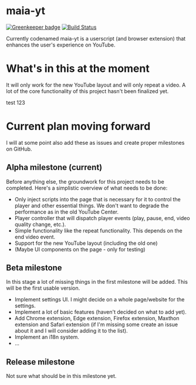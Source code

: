 # maia-yt

[![Greenkeeper badge](https://badges.greenkeeper.io/YePpHa/maia-yt.svg)](https://greenkeeper.io/)
[![Build Status](https://travis-ci.org/YePpHa/maia-yt.svg?branch=master)](https://travis-ci.org/YePpHa/maia-yt)

Currently codenamed maia-yt is a userscript (and browser extension) that
enhances the user's experience on YouTube.

# What's in this at the moment
It will only work for the new YouTube layout and will only repeat a video. A lot
of the core functionality of this project hasn't been finalized yet.

test 123 
# Current plan moving forward
I will at some point also add these as issues and create proper milestones on
GitHub.

## Alpha milestone (current)
Before anything else, the groundwork for this project needs to be completed.
Here's a simplistic overview of what needs to be done:
- Only inject scripts into the page that is necessary for it to control the
  player and other essential things. We don't want to degrade the performance as
  in the old YouTube Center.
- Player controller that will dispatch player events (play, pause, end, video
  quality change, etc.).
- Simple functionality like the repeat functionality. This depends on the end
  video event.
- Support for the new YouTube layout (including the old one)
- (Maybe UI components on the page - only for testing)

## Beta milestone
In this stage a lot of missing things in the first milestone will be added. This
will be the first usable version.
- Implement settings UI. I might decide on a whole page/website for the
  settings.
- Implement a lot of basic features (haven't decided on what to add yet).
- Add Chrome extension, Edge extension, Firefox extension, Maxthon extension and
  Safari extension (if I'm missing some create an issue about it and I will
  consider adding it to the list).
- Implement an i18n system.
- ...

## Release milestone
Not sure what should be in this milestone yet.
